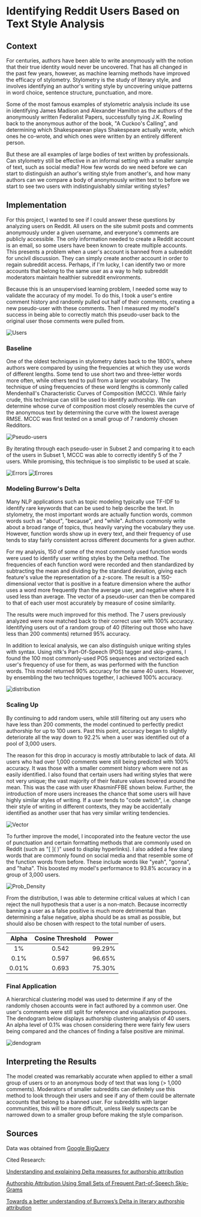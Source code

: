 # Identifying Reddit Users Based on Text Style Analysis



## Context

For centuries, authors have been able to write anonymously with the notion that their true identity would never be uncovered. That has all changed in the past few years, however, as machine learning methods have improved the efficacy of stylometry. Stylometry is the study of literary style, and involves identifying an author's writing style by uncovering unique patterns in word choice, sentence structure, punctuation, and more.

Some of the most famous examples of stylometric analysis include its use in identifying James Madison and Alexander Hamilton as the authors of the anonymously written Federalist Papers, successfully tying J.K. Rowling back to the anonymous author of the book, "A Cuckoo's Calling", and determining which Shakespearean plays Shakespeare actually wrote, which ones he co-wrote, and which ones were written by an entirely different person.

But these are all examples of large bodies of text written by professionals. Can stylometry still be effective in an informal setting with a smaller sample of text, such as social media? How few words do we need before we can start to distinguish an author's writing style from another's, and how many authors can we compare a body of anonymously written text to before we start to see two users with indistinguishably similar writing styles?

## Implementation

For this project, I wanted to see if I could answer these questions by analyzing users on Reddit. All users on the site submit posts and comments anonymously under a given username, and everyone's comments are publicly accessible. The only information needed to create a Reddit account is an email, so some users have been known to create multiple accounts. This presents a problem when a user's account is banned from a subreddit for uncivil discussion. They can simply create another account in order to regain subreddit access. Perhaps, if I'm lucky, I can identify two or more accounts that belong to the same user as a way to help subreddit moderators maintain healthier subreddit environments. 

Because this is an unsupervised learning problem, I needed some way to validate the accuracy of my model. To do this, I took a user's entire comment history and randomly pulled out half of their comments, creating a new pseudo-user with these comments. Then I measured my model's success in being able to correctly match this pseudo-user back to the original user those comments were pulled from.

![Users](media/user_split.png)

### Baseline

One of the oldest techniques in stylometry dates back to the 1800's, where authors were compared by using the frequencies at which they use words of different lengths. Some tend to use short two and three-letter words more often, while others tend to pull from a larger vocabulary. The technique of using frequencies of these word lengths is commonly called Mendenhall's Characteristic Curves of Composition (MCCC). While fairly crude, this technique can still be used to identify authorship. We can determine whose curve of composition
most closely resembles the curve of the anonymous text by determining the curve with the lowest average RMSE. MCCC was first tested on a small group of 7 randomly chosen Redditors.

![Pseudo-users](media/word_lengths.png)

By iterating through each pseudo-user in Subset 2 and comparing it to each of the users in Subset 1, MCCC was able to correctly identify 5 of the 7 users. While promising, this technique is too simplistic to be used at scale. 

![Errors](media/word_length_errors.png)
![Errores](media/word_errors_df.png)

### Modeling Burrow's Delta

Many NLP applications such as topic modeling typically use TF-IDF to identify rare keywords that can be used to help describe the text. In stylometry, the most important words are actually function words, common words such as "about", "because", and "while". Authors commonly write about a broad range of topics, thus heavily varying the vocabulary they use. However, function words show up in every text, and their frequency of use tends to stay fairly consistent across different documents for a given author.

For my analysis, 150 of some of the most commonly used function words were used to identify user writing styles by the Delta method. The frequencies of each function word were recorded and then standardized by subtracting the mean and dividing by the standard deviation, giving each feature's value the representation of a z-score. The result is a 150-dimensional vector that is positive in a feature dimension where the author uses a word more frequently than the average user, and negative where it is used less than average. The vector of a pseudo-user can then be compared to that of each user most accurately by measure of cosine similarity.

The results were much improved for this method. The 7 users previously analyzed were now matched back to their correct user with 100% accuracy. Identifying users out of a random group of 40 (filtering out those who have less than 200 comments) returned 95% accuracy. 

In addition to lexical analysis, we can also distinguish unique writing styles with syntax. Using nltk's Part-Of-Speech (POS) tagger and skip-grams, I found the 100 most commonly-used POS sequences and vectorized each user's frequency of use for them, as was performed with the function words. This model returned 90% accuracy for the same 40 users. However, by ensembling the two techniques together, I achieved 100% accuracy.

![distribution](media/match_distro.png)

### Scaling Up

By continuing to add random users, while still filtering out any users who have less than 200 comments, the model continued to perfectly predict authorship for up to 100 users. Past this point, accuracy began to slightly deteriorate all the way down to 92.2% when a user was identified out of a pool of 3,000 users.

The reason for this drop in accuracy is mostly attributable to lack of data. All users who had over 1,000 comments were still being predicted with 100% accuracy. It was those with a smaller comment history whom were not as easily identified. I also found that certain users had writing styles that were not very unique; the vast majority of their feature values hovered around the mean. This was the case with user KhasminFFBE shown below. Further, the introduction of more users increases the chance that some users will have highly similar styles of writing. If a user tends to "code switch", i.e. change their style of writing in different contexts, they may be accidentally identified as another user that has very similar writing tendencies. 

![Vector](media/vectors.png)

To further improve the model, I incoporated into the feature vector the use of punctuation and certain formatting methods that are commonly used on Reddit (such as "\[ ]( )" used to display hyperlinks). I also added a few slang words that are commonly found on social media and that resemble some of the function words from before. These include words like "yeah", "gonna", and "haha". This boosted my model's performance to 93.8% accuracy in a group of 3,000 users.

![Prob_Density](media/prob_density.png)

From the distribution, I was able to determine critical values at which I can reject the null hypothesis that a user is a non-match. Because incorrectly banning a user as a false positive is much more detrimental than determining a false negative, alpha should be as small as possible, but should also be chosen with respect to the total number of users. 

| Alpha      |  Cosine Threshold        | Power  |
| :-------------: |:-------------:| :-----:|
| 1%     | 0.542 | 99.29% |
| 0.1%      | 0.597    |  96.65% |
| 0.01% |    0.693   |  75.30%   |

### Final Application

A hierarchical clustering model was used to determine if any of the randomly chosen accounts were in fact authored by a common user. One user's comments were still split for reference and visualization purposes. The dendogram below displays authorship clustering analysis of 40 users. An alpha level of 0.1% was chosen considering there were fairly few users being compared and the chances of finding a false positive are minimal. 

![dendogram](media/dendogram.png)

## Interpreting the Results

The model created was remarkably accurate when applied to either a small group of users or to an anonymous body of text that was long (> 1,000 comments). Moderators of smaller subreddits can definitely use this method to look through their users and see if any of them could be alternate accounts that belong to a banned user. For subreddits with larger communities, this will be more difficult, unless likely suspects can be narrowed down to a smaller group before making the style comparison. 

## Sources

Data was obtained from [Google BigQuery](https://bigquery.cloud.google.com/table/fh-bigquery:reddit_comments.all_starting_201501)

Cited Research:

[Understanding and explaining Delta measures for authorship attribution](https://academic.oup.com/dsh/article/32/suppl_2/ii4/3865676)

[Authorship Attribution Using Small Sets of Frequent Part-of-Speech Skip-Grams](https://www.aaai.org/ocs/index.php/FLAIRS/FLAIRS16/paper/download/12985/12546)

[Towards a better understanding of Burrows’s Delta in literary authorship attribution](http://www.aclweb.org/anthology/W15-0709)






